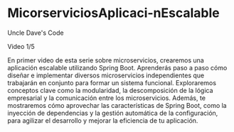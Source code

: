 # MicorserviciosAplicaci-nEscalable
Uncle Dave's Code   

Video 1/5

En primer video de esta serie sobre microservicios, crearemos una aplicación escalable utilizando Spring Boot. 
Aprenderás paso a paso cómo diseñar e implementar diversos microservicios independientes que trabajarán en conjunto para formar un sistema funcional. 
Exploraremos conceptos clave como la modularidad, la descomposición de la lógica empresarial y la comunicación entre los microservicios. 
Además, te mostraremos cómo aprovechar las características de Spring Boot, como la inyección de dependencias y la gestión automática de la configuración, para agilizar el desarrollo y mejorar la eficiencia de tu aplicación. 
